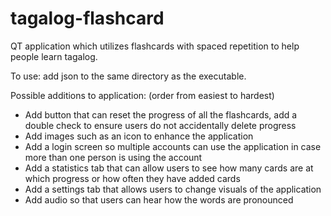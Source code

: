 # tagalog-flashcard
QT application which utilizes flashcards with spaced repetition to help people learn tagalog.

To use: add json to the same directory as the executable.

Possible additions to application: (order from easiest to hardest)
  - Add button that can reset the progress of all the flashcards, add a double check to ensure users do not accidentally delete progress
  - Add images such as an icon to enhance the application
  - Add a login screen so multiple accounts can use the application in case more than one person is using the account
  - Add a statistics tab that can allow users to see how many cards are at which progress or how often they have added cards
  - Add a settings tab that allows users to change visuals of the application
  - Add audio so that users can hear how the words are pronounced
